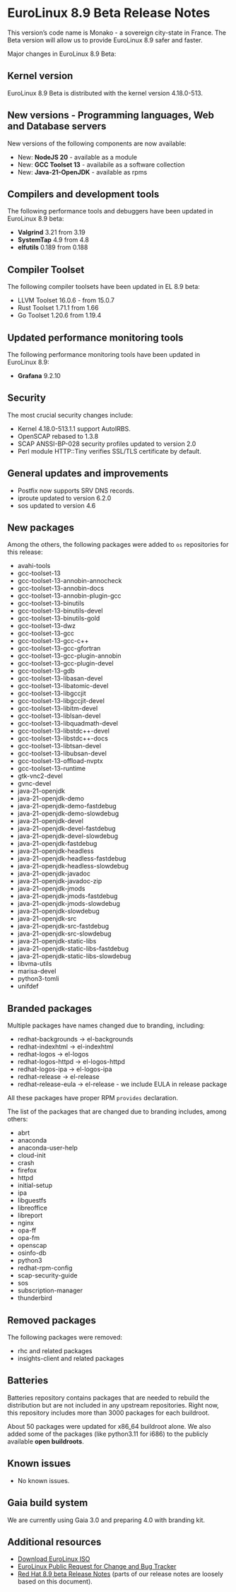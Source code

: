 # EuroLinux 8.9 Beta Release Notes

This version’s code name is Monako - a sovereign city-state in France. The Beta
version will allow us to provide EuroLinux 8.9 safer and faster. 

Major changes in EuroLinux 8.9 Beta:

## Kernel version

EuroLinux 8.9 Beta is distributed with the kernel version 4.18.0-513.

## New versions - Programming languages, Web and Database servers

New versions of the following components are now available:

- New: **NodeJS 20** - available as a module
- New: **GCC Toolset 13** - availabile as a software collection
- New: **Java-21-OpenJDK** - available as rpms

## Compilers and development tools

The following performance tools and debuggers have been updated in EuroLinux 8.9 beta:

- **Valgrind** 3.21 from 3.19
- **SystemTap** 4.9 from 4.8
- **elfutils** 0.189 from 0.188

## Compiler Toolset

The following compiler toolsets have been updated in EL 8.9 beta:

- LLVM Toolset 16.0.6 - from 15.0.7
- Rust Toolset 1.71.1 from 1.66
- Go Toolset 1.20.6 from 1.19.4

## Updated performance monitoring tools

The following performance monitoring tools have been updated in EuroLinux 8.9:

- **Grafana** 9.2.10

## Security

The most crucial security changes include:

- Kernel 4.18.0-513.1.1 support AutoIRBS.
- OpenSCAP rebased to 1.3.8
- SCAP ANSSI-BP-028 security profiles updated to version 2.0 
- Perl module HTTP::Tiny verifies SSL/TLS certificate by default.

## General updates and improvements

- Postfix now supports SRV DNS records.
- iproute updated to version 6.2.0
- sos updated to version 4.6
 
## New packages

Among the others, the following packages were added to `os` repositories for this
release:

- avahi-tools
- gcc-toolset-13
- gcc-toolset-13-annobin-annocheck
- gcc-toolset-13-annobin-docs
- gcc-toolset-13-annobin-plugin-gcc
- gcc-toolset-13-binutils
- gcc-toolset-13-binutils-devel
- gcc-toolset-13-binutils-gold
- gcc-toolset-13-dwz
- gcc-toolset-13-gcc
- gcc-toolset-13-gcc-c++
- gcc-toolset-13-gcc-gfortran
- gcc-toolset-13-gcc-plugin-annobin
- gcc-toolset-13-gcc-plugin-devel
- gcc-toolset-13-gdb
- gcc-toolset-13-libasan-devel
- gcc-toolset-13-libatomic-devel
- gcc-toolset-13-libgccjit
- gcc-toolset-13-libgccjit-devel
- gcc-toolset-13-libitm-devel
- gcc-toolset-13-liblsan-devel
- gcc-toolset-13-libquadmath-devel
- gcc-toolset-13-libstdc++-devel
- gcc-toolset-13-libstdc++-docs
- gcc-toolset-13-libtsan-devel
- gcc-toolset-13-libubsan-devel
- gcc-toolset-13-offload-nvptx
- gcc-toolset-13-runtime
- gtk-vnc2-devel
- gvnc-devel
- java-21-openjdk
- java-21-openjdk-demo
- java-21-openjdk-demo-fastdebug
- java-21-openjdk-demo-slowdebug
- java-21-openjdk-devel
- java-21-openjdk-devel-fastdebug
- java-21-openjdk-devel-slowdebug
- java-21-openjdk-fastdebug
- java-21-openjdk-headless
- java-21-openjdk-headless-fastdebug
- java-21-openjdk-headless-slowdebug
- java-21-openjdk-javadoc
- java-21-openjdk-javadoc-zip
- java-21-openjdk-jmods
- java-21-openjdk-jmods-fastdebug
- java-21-openjdk-jmods-slowdebug
- java-21-openjdk-slowdebug
- java-21-openjdk-src
- java-21-openjdk-src-fastdebug
- java-21-openjdk-src-slowdebug
- java-21-openjdk-static-libs
- java-21-openjdk-static-libs-fastdebug
- java-21-openjdk-static-libs-slowdebug
- libvma-utils
- marisa-devel
- python3-tomli
- unifdef

## Branded packages

Multiple packages have names changed due to branding, including:

- redhat-backgrounds -> el-backgrounds
- redhat-indexhtml -> el-indexhtml
- redhat-logos -> el-logos
- redhat-logos-httpd -> el-logos-httpd
- redhat-logos-ipa -> el-logos-ipa
- redhat-release -> el-release
- redhat-release-eula -> el-release - we include EULA in release package

All these packages have proper RPM `provides` declaration.

The list of the packages that are changed due to branding includes, among others:

- abrt
- anaconda
- anaconda-user-help
- cloud-init
- crash
- firefox
- httpd
- initial-setup
- ipa
- libguestfs
- libreoffice
- libreport
- nginx
- opa-ff
- opa-fm
- openscap
- osinfo-db
- python3
- redhat-rpm-config
- scap-security-guide
- sos
- subscription-manager
- thunderbird

## Removed packages

The following packages were removed:

- rhc and related packages
- insights-client and related packages

## Batteries

Batteries repository contains packages that are needed to rebuild the
distribution but are not included in any upstream repositories. Right now,
this repository includes more than 3000 packages for each buildroot.

About 50 packages were updated for x86_64 buildroot alone. We also added some
of the packages (like python3.11 for i686) to the publicly available **open
buildroots**.

## Known issues

- No known issues.

## Gaia build system

We are currently using Gaia 3.0 and preparing 4.0 with branding kit.

## Additional resources

- [Download EuroLinux ISO](https://fbi.cdn.euro-linux.com/isos/beta)
- [EuroLinux Public Request for Change and Bug Tracker](https://github.com/EuroLinux/eurolinux-distro-bugs-and-rfc)
- [Red Hat 8.9 beta Release
  Notes](https://access.redhat.com/documentation/en-us/red_hat_enterprise_linux/8-beta/html/8.9_release_notes/index) (parts of our release notes are loosely based on this document).
